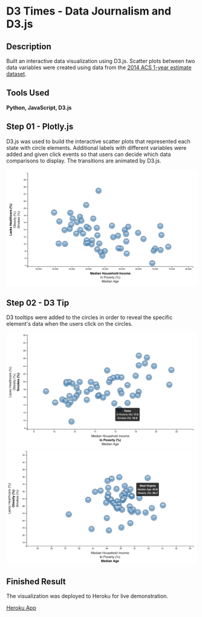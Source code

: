 # D3 Times - Data Journalism and D3.js

## Description
Built an interactive data visualization using D3.js. Scatter plots between two data variables were created using data from the [2014 ACS 1-year estimate dataset](https://factfinder.census.gov/faces/nav/jsf/pages/searchresults.xhtml).

## Tools Used
**Python, JavaScript, D3.js**

## Step 01 - Plotly.js
D3.js was used to build the interactive scatter plots that represented each state with circle elements. Additional labels with different variables were added and given click events so that users can decide which data comparisons to display. The transitions are animated by D3.js. 

![Result](Images/yuta_yamaguchi_matplotlib01.png)

## Step 02 - D3 Tip

D3 tooltips were added to the circles in order to reveal the specific element's data when the users click on the circles.

![Result](Images/yuta_yamaguchi_matplotlib02.png)
![Result](Images/yuta_yamaguchi_matplotlib03.png)

## Finished Result

The visualization was deployed to Heroku for live demonstration.

[Heroku App]()


